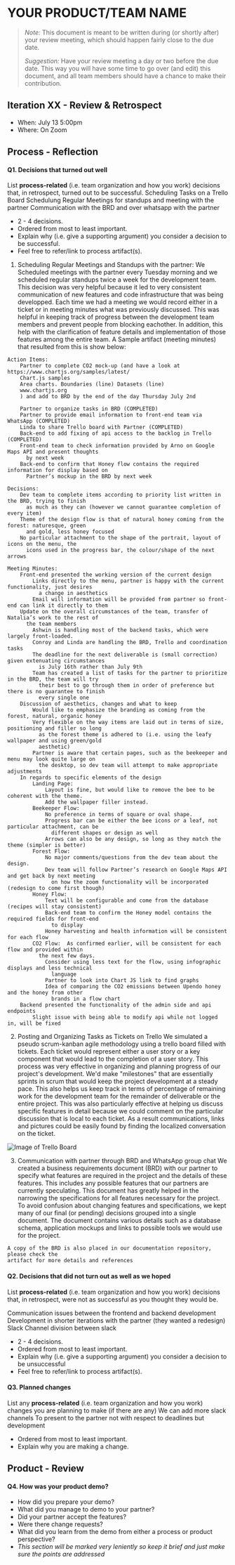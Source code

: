# YOUR PRODUCT/TEAM NAME

 > _Note:_ This document is meant to be written during (or shortly after) your review meeting, which should happen fairly close to the due date.      
 >      
 > _Suggestion:_ Have your review meeting a day or two before the due date. This way you will have some time to go over (and edit) this document, and all team members should have a chance to make their contribution.


## Iteration XX - Review & Retrospect

 * When: July 13 5:00pm
 * Where: On Zoom

## Process - Reflection


#### Q1. Decisions that turned out well

List **process-related** (i.e. team organization and how you work) decisions that, in retrospect, turned out to be successful.
Scheduling Tasks on a Trello Board
Schedulung Regular Meetings for standups and meeting with the partner
Communication with the BRD and over whatsapp with the partner

 * 2 - 4 decisions.
 * Ordered from most to least important.
 * Explain why (i.e. give a supporting argument) you consider a decision to be successful.
 * Feel free to refer/link to process artifact(s).

  1. Scheduling Regular Meetings and Standups with the partner:
    We Scheduled meetings with the partner every Tuesday morning and we scheduled
    regular standups twice a week for the development team. This decision was very
    helpful because it led to very consistent communication of new features and code
    infrastructure that was being developped. Each time we had a meeting we would
    record either in a ticket or in meeting minutes what was previously discussed.
    This was helpful in keeping track of progress between the development team members
    and prevent people from blocking eachother. In addition, this help with the
    clarification of feature details and implementation of those features among the
    entire team. A Sample artifact (meeting minutes) that resulted from this is show
    below:

```
Action Items:
    Partner to complete CO2 mock-up (and have a look at https://www.chartjs.org/samples/latest/
    Chart.js samples
    Area charts. Boundaries (line) Datasets (line)
    www.chartjs.org
    ) and add to BRD by the end of the day Thursday July 2nd

    Partner to organize tasks in BRD (COMPLETED)
    Partner to provide email information to front-end team via WhatsApp (COMPLETED)
    Linda to share Trello board with Partner (COMPLETED)
    Back-end to add fixing of api access to the backlog in Trello (COMPLETED)
    Front-end team to check information provided by Arno on Google Maps API and present thoughts
      by next week
    Back-end to confirm that Honey flow contains the required information for display based on
      Partner’s mockup in the BRD by next week

Decisions:
    Dev team to complete items according to priority list written in the BRD, trying to finish
      as much as they can (however we cannot guarantee completion of every item)
    Theme of the design flow is that of natural honey coming from the forest: naturesque, green
      and gold, less honey focused
    No particular attachment to the shape of the portrait, layout of icons on the menu, the
      icons used in the progress bar, the colour/shape of the next arrows

Meeting Minutes:
    Front-end presented the working version of the current design
        Links directly to the menu, partner is happy with the current functionality, just desires
          a change in aesthetics
        Email will information will be provided from partner so front-end can link it directly to them
    Update on the overall circumstances of the team, transfer of Natalia’s work to the rest of
      the team members
        Ashwin is handling most of the backend tasks, which were largely front-loaded.
        Conroy and Linda are handling the BRD, Trello and coordination tasks
        The deadline for the next deliverable is (small correction) given extenuating circumstances
          is July 16th rather than July 9th
        Team has created a list of tasks for the partner to prioritize in the BRD, the team will try
          their best to go through them in order of preference but there is no guarantee to finish
          every single one
    Discussion of aesthetics, changes and what to keep
        Would like to emphasize the branding as coming from the forest, natural, organic honey
        Very flexible on the way items are laid out in terms of size, positioning and filler so long
          as the forest theme is adhered to (i.e. using the leafy wallpaper and using green/gold
          aesthetic)
        Partner is aware that certain pages, such as the beekeeper and menu may look quite large on
          the desktop, so dev team will attempt to make appropriate adjustments
    In regards to specific elements of the design
        Landing Page: 
            Layout is fine, but would like to remove the bee to be coherent with the theme.
            Add the wallpaper filler instead.
        Beekeeper Flow: 
            No preference in terms of square or oval shape.
            Progress bar can be either the bee icons or a leaf, not particular attachment, can be
              different shapes or design as well
            Arrows can also be any design, so long as they match the theme (simpler is better)
        Forest Flow: 
            No major comments/questions from the dev team about the design.
            Dev team will follow Partner’s research on Google Maps API and get back by next meeting
              on how the zoom functionality will be incorporated (redesign to come first though)
        Honey Flow:
            Text will be configurable and come from the database (recipes will stay consistent)
            Back-end team to confirm the Honey model contains the required fields for front-end
              to display
            Honey harvesting and health information will be consistent for each flow
        CO2 Flow:  As confirmed earlier, will be consistent for each flow and provided within
          the next few days.
            Consider using less text for the flow, using infographic displays and less technical
              language
            Partner to look into Chart JS link to find graphs
            Idea of comparing the CO2 emissions between Upendo honey and the honey from other
              brands in a flow chart
    Backend presented the functionality of the admin side and api endpoints
        Slight issue with being able to modify api while not logged in, will be fixed
```

  2. Posting and Organizing Tasks as Tickets on Trello
    We simulated a pseudo scrum-kanban agile methodology using a trello board filled with
    tickets. Each ticket would represent either a user story or a key component that would
    lead to the completion of a user story. This process was very effective in organizing
    and planning progress of our project's development. We'd make "milestones" that are
    essentially sprints in scrum that would keep the project development at a steady pace.
    This also helps us keep track in terms of percentage of remaining work for the
    development team for the remainder of deliverable or the entire project. This was also
    particularly effective at helping us discuss specific features in detail because we
    could comment on the particular discussion that is local to each ticket. As a result
    communications, links and pictures could be easily found by finding the localized
    conversation on the ticket.

  ![Image of Trello Board](https://github.com/csc301-summer-2020/team-project-3-upendo-honey/tree/master/docs/deliverable-2/trello.png)

  3. Communication with partner through BRD and WhatsApp group chat
    We created a business requirements document (BRD) with our partner to specify what
    features are required in the project and the details of these features. This includes
    any possible features that our partners are currently speculating. This document has
    greatly helped in the narrowing the specifications for all features necessary for the
    project. To avoid confusion about changing features and specifications, we kept many
    of our final (or pending) decisions grouped into a single document. The document
    contains various details such as a database schema, application mockups and links
    to possible tools we would use for the project.

    A copy of the BRD is also placed in our documentation repository, please check the
    artifact for more details and references


#### Q2. Decisions that did not turn out as well as we hoped

List **process-related** (i.e. team organization and how you work) decisions that, in retrospect, were not as successful as you thought they would be.

Communication issues between the frontend and backend development
Development in shorter iterations with the partner (they wanted a redesign)
Slack Channel division between slack


 * 2 - 4 decisions.
 * Ordered from most to least important.
 * Explain why (i.e. give a supporting argument) you consider a decision to be unsuccessful
 * Feel free to refer/link to process artifact(s).


#### Q3. Planned changes

List any **process-related** (i.e. team organization and how you work) changes you are planning to make (if there are any)
We can add more slack channels
To present to the partner not with respect to deadlines but development


 * Ordered from most to least important.
 * Explain why you are making a change.


## Product - Review

#### Q4. How was your product demo?
 * How did you prepare your demo?
 * What did you manage to demo to your partner?
 * Did your partner accept the features?
 * Were there change requests?
 * What did you learn from the demo from either a process or product perspective?
 * *This section will be marked very leniently so keep it brief and just make sure the points are addressed*

